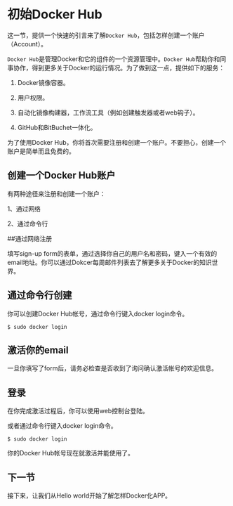 # 初始Docker Hub

这一节，提供一个快速的引言来了解`Docker Hub`，包括怎样创建一个账户（Account）。

`Docker Hub`是管理Docker和它的组件的一个资源管理中。`Docker Hub`帮助你和同事协作，得到更多关于Docker的运行情况。为了做到这一点，提供如下的服务：

1. Docker镜像容器。

2. 用户权限。

3. 自动化镜像构建器，工作流工具（例如创建触发器或者web钩子）。

4. GitHub和BitBuchet一体化。

为了使用Docker Hub，你将首次需要注册和创建一个账户。不要担心，创建一个账户是简单而且免费的。

## 创建一个Docker Hub账户

有两种途径来注册和创建一个账户：

1、通过网络

2、通过命令行

##通过网络注册

填写sign-up form的表单，通过选择你自己的用户名和密码，键入一个有效的email地址。你可以通过Dokcer每周邮件列表去了解更多关于Docker的知识世界。

## 通过命令行创建

你可以创建Docker Hub帐号，通过命令行键入docker login命令。

    $ sudo docker login

## 激活你的email

一旦你填写了form后，请务必检查是否收到了询问确认激活帐号的欢迎信息。

## 登录

在你完成激活过程后，你可以使用web控制台登陆。

或者通过命令行键入docker login命令。

    $ sudo docker login

你的Docker Hub帐号现在就激活并能使用了。

## 下一节

接下来，让我们从Hello world开始了解怎样Docker化APP。
